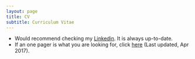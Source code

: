 ```yaml
---
layout: page
title: CV
subtitle: Curriculum Vitae
---
```


- Would recommend checking my [Linkedin](http://linkedin.com/in/umangsardesai). It is always up-to-date. 
- If an one pager is what you are looking for, click [here](cv/Umang_Sardesai_Resume_Apr_2017.pdf) (Last updated, Apr 2017).